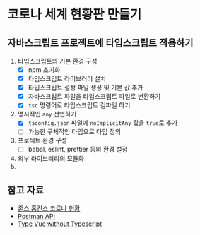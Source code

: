# 코로나 세계 현황판 만들기

## 자바스크립트 프로젝트에 타입스크립트 적용하기

1. 타입스크립트의 기본 환경 구성
   -  [x] npm 초기화
   -  [x] 타입스크입트 라이브러리 설치
   -  [x] 타입스크립트 설정 파일 생성 및 기본 값 추가
   -  [x] 자바스크립트 파일을 타입스크립트 파일로 변환하기
   -  [x] `tsc` 명령어로 타입스크립트 컴파일 하기
  
2. 명시적인 `any` 선언하기
   -  [x] `tsconfig.json` 파일에  `noImplicitAny` 값을 `true`로 추가
   -  [ ] 가능한 구체적인 타입으로 타입 정의

3. 프로젝트 환경 구성
   -  [ ]  babal, eslint, prettier 등의 환경 설정
4. 외부 라이브러리의 모듈화
5. 

## 참고 자료

- [존스 홉킨스 코로나 현황](https://www.arcgis.com/apps/opsdashboard/index.html#/bda7594740fd40299423467b48e9ecf6)
- [Postman API](https://documenter.getpostman.com/view/10808728/SzS8rjbc?version=latest#27454960-ea1c-4b91-a0b6-0468bb4e6712)
- [Type Vue without Typescript](https://blog.usejournal.com/type-vue-without-typescript-b2b49210f0b)
